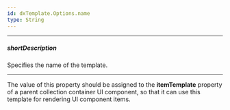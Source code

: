 ```yaml
---
id: dxTemplate.Options.name
type: String
---
```

---
##### shortDescription
Specifies the name of the template.

---
The value of this property should be assigned to the **itemTemplate** property of a parent collection container UI component, so that it can use this template for rendering UI component items.